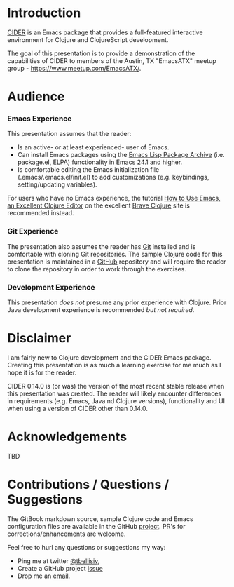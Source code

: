 # Introduction

[CIDER](https://github.com/clojure-emacs/cider) is an Emacs package that provides a full-featured interactive environment for Clojure and ClojureScript development.

The goal of this presentation is to provide a demonstration of the capabilities of CIDER to members of the Austin, TX "EmacsATX" meetup group - https://www.meetup.com/EmacsATX/.

# Audience

### Emacs Experience

This presentation assumes that the reader:

 * Is an active- or at least experienced- user of Emacs.
 * Can install Emacs packages using the [Emacs Lisp Package Archive](https://elpa.gnu.org/) (i.e. package.el, ELPA) functionality in Emacs 24.1 and higher.
 * Is comfortable editing the Emacs initialization file (.emacs/.emacs.el/init.el) to add customizations (e.g. keybindings, setting/updating variables). 
 
For users who have no Emacs experience, the tutorial [How to Use Emacs, an Excellent Clojure Editor](http://www.braveclojure.com/basic-emacs/) on the excellent [Brave Clojure](http://www.braveclojure.com/) site is recommended instead.

### Git Experience

The presentation also assumes the reader has [Git](https://git-scm.com/) installed and is comfortable with cloning Git repositories. The sample Clojure code for this presentation is maintained in a [GitHub](https://github.com/tbellisiv/clojure-emacs-cider-intro) repository and will require the reader to clone the repository in order to work through the exercises.

### Development Experience

This presentation *does not* presume any prior experience with Clojure. Prior Java development experience is recommended *but not required*.

# Disclaimer

I am fairly new to Clojure development and the CIDER Emacs package. Creating this presentation is as much a learning exercise for me much as I hope it is for the reader.

CIDER 0.14.0 is (or was) the version of the most recent stable release when this presentation was created. The reader will likely encounter differences in requirements (e.g. Emacs, Java nd Clojure versions), functionality and UI when using a version of CIDER other than 0.14.0.

# Acknowledgements

TBD

# Contributions / Questions / Suggestions

The GitBook markdown source, sample Clojure code and Emacs configuration files are available in the GitHub [project](https://github.com/tbellisiv/clojure-emacs-cider-intro). PR's for corrections/enhancements are welcome.

Feel free to hurl any questions or suggestions my way:
* Ping me at twitter [@tbellisiv](https://twitter.com/tbellisiv),
* Create a GitHub project [issue](https://github.com/tbellisiv/clojure-emacs-cider-intro/issues/new)
* Drop me an [email](mailto:tbellisiv@gmail.com).